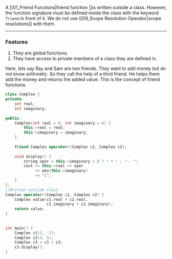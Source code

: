A [[01_Friend Functions|friend function ]]is written outside a class. However, the function signature must be defined inside the class with the keyword `friend` in front of it. We do not use [[09_Scope Resolution Operator|scope resolutions]] with them. 

---
### Features
1. They are global functions.
2. They have access to private members of a class they are defined in.

Here, lets say Ray and Sam are two friends. They want to add money but do not know arithmetic. So they call the help of a third friend. He helps them add the money and returns the added value. This is the concept of friend functions.


```cpp
class Complex {  
private:  
    int real;  
    int imaginary;  
  
public:  
    Complex(int real = 0, int imaginary = 0) {  
        this->real = real;  
        this->imaginary = imaginary;  
    }  
  
    friend Complex operator+(Complex c1, Complex c2);  
  
    void display() {  
        string oper = this->imaginary > 0 ? " + " : " - ";  
        cout << this->real << oper  
             << abs(this->imaginary)  
             << "i";  
    }  
};  
//Written outside class
Complex operator+(Complex c1, Complex c2) {  
    Complex value(c1.real + c2.real,  
                  c1.imaginary + c2.imaginary);  
    return value;  
}  
  
  
int main() {  
    Complex c1(1, -2);  
    Complex c2(3, 5);  
    Complex c3 = c1 + c2;  
    c3.display();  
}
```